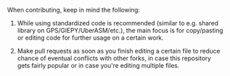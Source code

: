 When contributing, keep in mind the following:

1) While using standardized code is recommended (similar to e.g. shared library on GPS/GIEPY/UberASM/etc.),
the main focus is for copy/pasting or editing code for further usage on a certain work.

2) Make pull requests as soon as you finish editing a certain file to reduce chance of eventual conflicts
with other forks, in case this repository gets fairly popular or in case you're editing multiple files.

